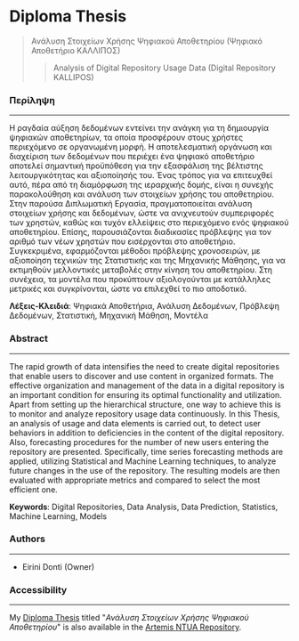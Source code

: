 # Diploma Thesis
> Ανάλυση Στοιχείων Χρήσης Ψηφιακού Αποθετηρίου (Ψηφιακό Αποθετήριο ΚΑΛΛΙΠΟΣ)
>> Analysis of Digital Repository Usage Data (Digital Repository KALLIPOS)

### Περίληψη
---

Η ραγδαία αύξηση δεδομένων εντείνει την ανάγκη για τη δημιουργία ψηφιακών αποθετηρίων, τα οποία προσφέρουν στους χρήστες περιεχόμενο σε οργανωμένη μορφή. Η αποτελεσματική οργάνωση και διαχείριση των δεδομένων που περιέχει ένα ψηφιακό αποθετήριο αποτελεί σημαντική προϋπόθεση για την εξασφάλιση της βέλτιστης λειτουργικότητας και αξιοποίησής του. Ένας τρόπος για να επιτευχθεί αυτό, πέρα από τη διαμόρφωση της ιεραρχικής δομής, είναι η συνεχής παρακολούθηση και ανάλυση των στοιχείων χρήσης του αποθετηρίου.
Στην παρούσα Διπλωματική Εργασία, πραγματοποιείται ανάλυση στοιχείων χρήσης και δεδομένων, ώστε να ανιχνευτούν συμπεριφορές των χρηστών, καθώς και τυχόν ελλείψεις στο περιεχόμενο ενός ψηφιακού αποθετηρίου. Επίσης, παρουσιάζονται διαδικασίες πρόβλεψης για τον αριθμό των νέων χρηστών που εισέρχονται στο αποθετήριο. Συγκεκριμένα, εφαρμόζονται μέθοδοι πρόβλεψης χρονοσειρών, με αξιοποίηση τεχνικών της Στατιστικής και της Μηχανικής Μάθησης, για να εκτιμηθούν μελλοντικές μεταβολές στην κίνηση του αποθετηρίου. Στη συνέχεια, τα μοντέλα που προκύπτουν αξιολογούνται με κατάλληλες μετρικές και συγκρίνονται, ώστε να επιλεχθεί το πιο αποδοτικό.

**Λέξεις-Κλειδιά**: Ψηφιακά Αποθετήρια, Ανάλυση Δεδομένων, Πρόβλεψη Δεδομένων, Στατιστική, Μηχανική Μάθηση, Μοντέλα


### Abstract
---

The rapid growth of data intensifies the need to create digital repositories that enable users to discover and use content in organized formats. The effective organization and management of the data in a digital repository is an important condition for ensuring its optimal functionality and utilization. Apart from setting up the hierarchical structure, one way to achieve this is to monitor and analyze repository usage data continuously.
In this Thesis, an analysis of usage and data elements is carried out, to detect user behaviors in addition to deficiencies in the content of the digital repository. Also, forecasting procedures for the number of new users entering the repository are presented. Specifically, time series forecasting methods are applied, utilizing Statistical and Machine Learning techniques, to analyze future changes in the use of the repository. The resulting models are then evaluated with appropriate metrics and compared to select the most efficient one.

**Keywords**: Digital Repositories, Data Analysis, Data Prediction, Statistics, Machine Learning, Models

### Authors
---

- Eirini Donti (Owner)

### Accessibility
---
My [Diploma Thesis](http://artemis.cslab.ece.ntua.gr:8080/jspui/bitstream/123456789/19295/1/Diploma_Thesis_Eirini_Donti.pdf) titled "*Ανάλυση Στοιχείων Χρήσης Ψηφιακού Αποθετηρίου*" is also available in the [Artemis NTUA Repository](http://artemis.cslab.ece.ntua.gr:8080/jspui/handle/123456789/19295).
<!-- ### License
--- -->
